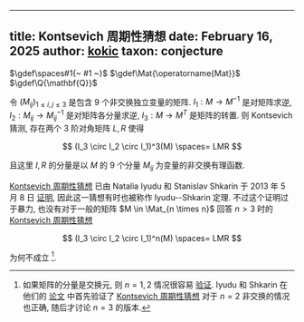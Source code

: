
---
title: Kontsevich 周期性猜想
date: February 16, 2025
author: [kokic](/kokic.md)
taxon: conjecture
---

$\gdef\spaces#1{~ #1 ~}$
$\gdef\Mat{\operatorname{Mat}}$
$\gdef\Q{\mathbf{Q}}$

令 $(M_{ij})_{1 \le i,j \le 3}$ 是包含 $9$ 个非交换独立变量的矩阵. $I_1: M \to M^{-1}$ 是对矩阵求逆, $I_2: M_{ij} \to M_{ij}^{-1}$ 是对矩阵各分量求逆, $I_3: M \to M^T$ 是矩阵的转置. 则 Kontsevich 猜测, 存在两个 $3$ 阶对角矩阵 $L,R$ 使得

$$
(I_3 \circ I_2 \circ I_1)^3(M) \spaces= LMR
$$

且这里 $I,R$ 的分量是以 $M$ 的 $9$ 个分量 $M_{ij}$ 为变量的非交换有理函数. 

[Kontsevich 周期性猜想](/linear-algebra/kontsevich-periodicity) 已由 Natalia Iyudu 和 Stanislav Shkarin 于 2013 年 5 月 8 日 [证明](https://arxiv.org/abs/1305.1965v3), 因此这一猜想有时也被称作 Iyudu--Shkarin 定理. 不过这个证明过于暴力, 也没有对于一般的矩阵 $M \in \Mat_{n \times n}$ 回答 $n>3$ 时的 [Kontsevich 周期性猜想](/linear-algebra/kontsevich-periodicity) 

$$
(I_3 \circ I_2 \circ I_1)^n(M) \spaces= LMR
$$

为何不成立 [^kontsevich-hold].  

[](/linear-algebra/kontsevich-periodicity-000A.md#:embed)

[^kontsevich-hold]: 如果矩阵的分量是交换元, 则 $n=1,2$ 情况很容易 [验证](/linear-algebra/kontsevich-periodicity-000A). Iyudu 和 Shkarin 在他们的 [论文](https://arxiv.org/abs/1305.1965v3) 中首先验证了 [Kontsevich 周期性猜想](/linear-algebra/kontsevich-periodicity) 对于 $n=2$ 非交换的情况也正确, 随后才讨论 $n=3$ 的版本. 
